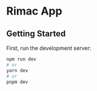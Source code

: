 # Rimac App

## Getting Started

First, run the development server:

```bash
npm run dev
# or
yarn dev
# or
pnpm dev

